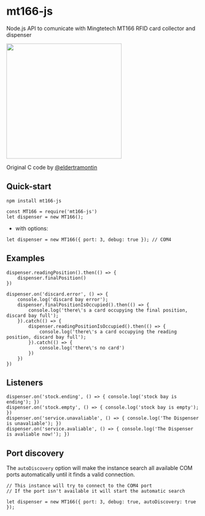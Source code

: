 # mt166-js
Node.js API to comunicate with Mingtetech MT166 RFID card collector and dispenser

<img width="300px" src="https://github.com/myTapp/mt166-js/blob/master/card-collector-dispenser-MT166-RF-for-both.jpg?raw=true"></img>

Original C code by [@eldertramontin](https://github.com/eldertramontin)

## Quick-start
```
npm install mt166-js
```
```
const MT166 = require('mt166-js')
let dispenser = new MT166();
```
- with options:
```
let dispenser = new MT166({ port: 3, debug: true }); // COM4
```

## Examples
```
dispenser.readingPosition().then(() => {
    dispenser.finalPosition()
})
```
```
dispenser.on('discard.error', () => {
    console.log('discard bay error');
    dispenser.finalPositionIsOccupied().then(() => {
        console.log('there\'s a card occupying the final position, discard bay full');
    }).catch(() => {
        dispenser.readingPositionIsOccupied().then(() => {
            console.log('there\'s a card occupying the reading position, discard bay full');
        }).catch(() => {
            console.log('there\'s no card')
        })
    })
})
```

## Listeners
```
dispenser.on('stock.ending', () => { console.log('stock bay is ending'); })
dispenser.on('stock.empty', () => { console.log('stock bay is empty'); })
dispenser.on('service.unavaliable', () => { console.log('The Dispenser is unavaliable'); })
dispenser.on('service.avaliable', () => { console.log('The Dispenser is avaliable now!'); })
```

## Port discovery

The ```autoDiscovery``` option will make the instance search all available COM ports automatically until it finds a valid connection.
```
// This instance will try to connect to the COM4 port
// If the port isn't available it will start the automatic search

let dispenser = new MT166({ port: 3, debug: true, autoDiscovery: true });
```
